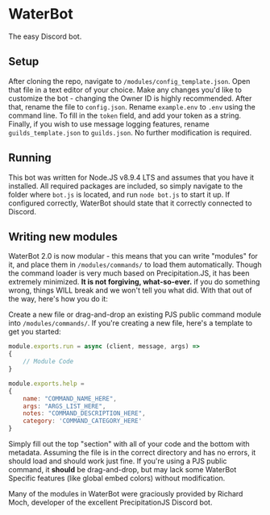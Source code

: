 # WaterBot
The easy Discord bot.

## Setup
After cloning the repo, navigate to ``/modules/config_template.json``. Open that file in a text editor of your choice. Make any changes you'd like to customize the bot - changing the Owner ID is highly recommended. After that, rename the file to ``config.json``. Rename ``example.env`` to ``.env`` using the command line. To fill in the ``token`` field, and add your token as a string. Finally, if you wish to use message logging features, rename ``guilds_template.json`` to ``guilds.json``. No further modification is required.

## Running
This bot was written for Node.JS v8.9.4 LTS and assumes that you have it installed. All required packages are included, so simply navigate to the folder where ``bot.js`` is located, and run ``node bot.js`` to start it up. If configured correctly, WaterBot should state that it correctly connected to Discord.

## Writing new modules
WaterBot 2.0 is now modular - this means that you can write "modules" for it, and place them in ``/modules/commands/`` to load them automatically. Though the command loader is very much based on Precipitation.JS, it has been extremely minimized. **It is not forgiving, what-so-ever.** if you do something wrong, things WILL break and we won't tell you what did. With that out of the way, here's how you do it: 

Create a new file or drag-and-drop an existing PJS public command module into ``/modules/commands/``.
If you're creating a new file, here's a template to get you started:

```js
module.exports.run = async (client, message, args) =>
{
    // Module Code
}

module.exports.help =
{
	name: "COMMAND_NAME_HERE",
	args: "ARGS_LIST_HERE",
    notes: "COMMAND_DESCRIPTION_HERE",
    category: 'COMMAND_CATEGORY_HERE'
}
```

Simply fill out the top "section" with all of your code and the bottom with metadata. Assuming the file is in the correct directory and has no errors, it should load and should work just fine. If you're using a PJS public command, it **should** be drag-and-drop, but may lack some WaterBot Specific features (like global embed colors) without modification.

Many of the modules in WaterBot were graciously provided by Richard Moch, developer of the excellent PrecipitationJS Discord bot.
